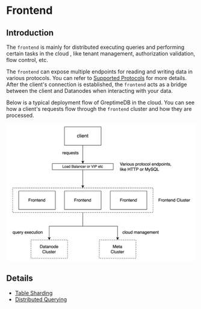 # Frontend

## Introduction

The `frontend` is mainly for distributed executing queries and performing certain tasks in the cloud
, like tenant management, authorization validation, flow control, etc.

The `frontend` can expose multiple endpoints for reading and writing data in various protocols. You
can refer to [Supported Protocols][1] for more details. After the client's connection is
established, the `frontend` acts as a bridge between the client and Datanodes when interacting with
your data.

Below is a typical deployment flow of GreptimeDB in the cloud. You can see how a client's requests
flow through the `frontend` cluster and how they are processed.

![frontend](../../public/frontend.png)

## Details

- [Table Sharding][2]
- [Distributed Querying][3]

[1]: <../../supported_protocols/index.md>
[2]: </table_sharding.md>
[3]: </distributed_querying.md>
